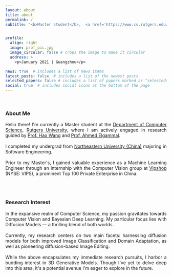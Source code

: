```yaml
---
layout: about
title: about
permalink: /
subtitle: "<b>Master student</b>,  <a href='https://www.cs.rutgers.edu/' target='_blank'>Rutgers University</a>  <br><b>Previously</b>: <a href='https://www.neu.edu.cn/' target='_blank'>Northeastern University (China)</a> | <a href='https://www.vip.com/' target='_blank'>Vipshop (NYSE: VIPS)</a><br> <b>Email:</b> <span style='color: var(--global-highlight-color);'>cqueenccc AT gmail.com</span> | <span style='color: var(--global-highlight-color);'>xz657 AT rutgers.edu</span>"


profile:
  align: right
  image: prof_pic.jpg
  image_circular: false # crops the image to make it circular
  address: >
    <p>January 2021 | Guangzhou</p>

news: true  # includes a list of news items
latest_posts: false  # includes a list of the newest posts
selected_papers: false # includes a list of papers marked as "selected={true}"
social: true  # includes social icons at the bottom of the page
---
```

<br>

<style>
.text-justify {
    text-align: justify;
}

a {
    text-decoration: underline;
}

h3 {
    font-weight: bold;
    color: var(--global-head-color);
}

</style>
<h3>About Me</h3>

<p class="text-justify">
    Hello there! I'm currently a Master student at the <a href="https://www.cs.rutgers.edu/" target="_blank">Department of Computer Science</a>,
    <a href="https://www.rutgers.edu/" target="_blank">Rutgers University</a>, where I am actively engaged in research guided by
    <a href="http://www.wanghao.in/" target="_blank">Prof. Hao Wang</a> and <a href="https://sites.rutgers.edu/ahmed-elgammal/" target="_blank">Prof. Ahmed Elgammal</a>.<br><br>
    I completed my undergrad from <a href="https://www.neu.edu.cn/" target="_blank">Northeastern University (China)</a> majoring in Software Engineering.<br><br>
    Prior to my Master's, I gained valuable experience as a <span style="color: var(--global-highlight-color);">Machine Learning Engineer</span> through an internship with the Computer Vision group at
    <a href="https://www.vip.com/" target="_blank">Vipshop</a> (NYSE: VIPS), a prominent Top 100 Private Enterprise in China.
</p>
<br>
<br>

<h3>Research Interest</h3>

<p class="text-justify">
    In the expansive realm of Computer Science, my passion gravitates towards <span style="color: var(--global-highlight-color);">Computer Vision</span> and <span style="color: var(--global-highlight-color);">Bayesian Deep Learning</span>. My particular focus lies with <span style="color: var(--global-highlight-color);">Diffusion Models</span> — a thrilling blend of both worlds.<br><br>
    Currently, my research centers on two main facets: harnessing diffusion models for both improved <span style="color: var(--global-highlight-color);">Image Classification</span> and <span style="color: var(--global-highlight-color);">Domain Adaptation</span>, as well as pioneering diffusion-based <span style="color: var(--global-highlight-color);">Image Editing</span>.<br><br>
    While the above encapsulates my immediate research pursuits, I harbor a budding interest in <span style="color: var(--global-highlight-color);">3D Generative Models</span>. Though I've yet to delve deep into this area, it's a potential avenue I'm eager to explore in the future.
</p>
<br>
<br>


